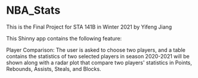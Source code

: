 # NBA_Stats

This is the Final Project for STA 141B in Winter 2021 by Yifeng Jiang

This Shinny app contains the following feature:

Player Comparison: The user is asked to choose two players, and a table contains the statistics of two selected players in season 2020-2021 will be shown along with a radar plot that compare two players' statistics in Points, Rebounds, Assists, Steals, and Blocks.